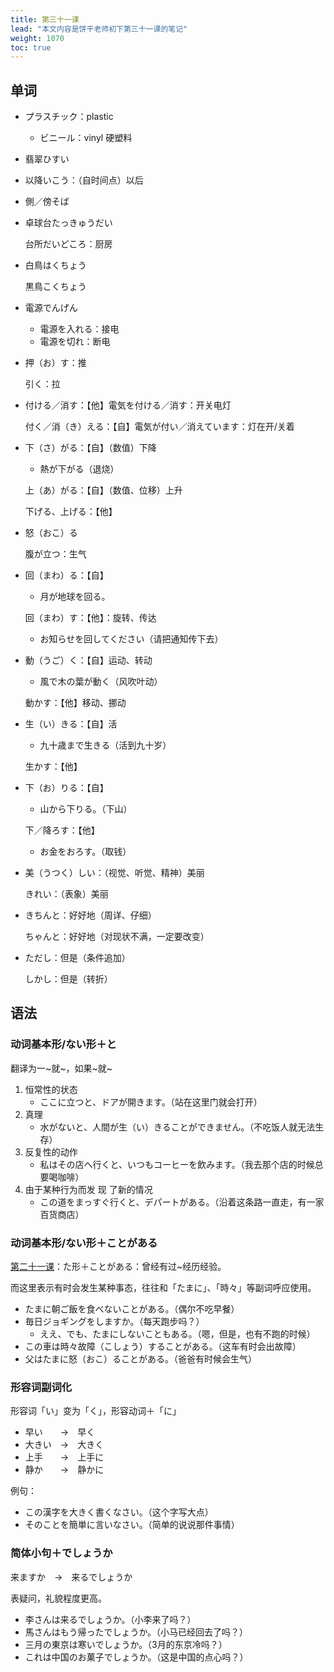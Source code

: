 ```yaml
---
title: 第三十一课
lead: "本文内容是饼干老师初下第三十一课的笔记"
weight: 1070
toc: true
---
```


## 单词

- プラスチック：plastic
  - ビニール：vinyl 硬塑料

- 翡翠ひすい

- 以降いこう：（自时间点）以后

- 側／傍そば

- 卓球台たっきゅうだい

  台所だいどころ：厨房

- 白鳥はくちょう

  黒鳥こくちょう

- 電源でんげん
  - 電源を入れる：接电
  - 電源を切れ：断电

- 押（お）す：推

  引く：拉

- 付ける／消す：【他】電気を付ける／消す：开关电灯

  付く／消（き）える：【自】電気が付い／消えています：灯在开/关着

- 下（さ）がる：【自】（数值）下降
  - 熱が下がる（退烧）

  上（あ）がる：【自】（数值、位移）上升

  下げる、上げる：【他】

- 怒（おこ）る

  腹が立つ：生气

- 回（まわ）る：【自】

  - 月が地球を回る。

  回（まわ）す：【他】：旋转、传达

  - お知らせを回してください（请把通知传下去）

- 動（うご）く：【自】运动、转动

  - 風で木の葉が動く（风吹叶动）

  動かす：【他】移动、挪动

- 生（い）きる：【自】活

  - 九十歳まで生きる（活到九十岁）

  生かす：【他】

- 下（お）りる：【自】

  - 山から下りる。（下山）

  下／降ろす：【他】

  - お金をおろす。（取钱）

- 美（うつく）しい：（视觉、听觉、精神）美丽

  きれい：（表象）美丽

- きちんと：好好地（周详、仔细）

  ちゃんと：好好地（对现状不满，一定要改变）

- ただし：但是（条件追加）

  しかし：但是（转折）


## 语法

### 动词基本形/ない形＋と

翻译为一\~就\~，如果\~就\~

1. 恒常性的状态
   - ここに立つと、ドアが開きます。（站在这里门就会打开）
2. 真理
   - 水がないと、人間が生（い）きることができません。（不吃饭人就无法生存）
3. 反复性的动作
   - 私はその店へ行くと、いつもコーヒーを飲みます。（我去那个店的时候总要喝咖啡）
4. 由于某种行为而发 现 了新的情况
   - この道をまっすぐ行くと、デパートがある。（沿着这条路一直走，有一家百货商店）

### 动词基本形/ない形＋ことがある

[第二十一课](/docs/新版标准日本语初级上册/饼干老师/021第二十一课/#た形ことがある曾经有过经历经验)：た形＋ことがある：曾经有过~经历经验。

而这里表示有时会发生某种事态，往往和「たまに」、「時々」等副词呼应使用。

- たまに朝ご飯を食べないことがある。（偶尔不吃早餐）
- 毎日ジョギングをしますか。（每天跑步吗？）
  - ええ、でも、たまにしないこともある。（嗯，但是，也有不跑的时候）
- この車は時々故障（こしょう）することがある。（这车有时会出故障）
- 父はたまに怒（おこ）ることがある。（爸爸有时候会生气）

### 形容词副词化

形容词「い」变为「く」，形容动词＋「に」

- 早い　　→　早く
- 大きい　→　大きく
- 上手　　→　上手に
- 静か　　→　静かに

例句：

- この漢字を大きく書くなさい。（这个字写大点）
- そのことを簡単に言いなさい。（简单的说说那件事情）

### 简体小句＋でしょうか

来ますか　→　来るでしょうか

表疑问，礼貌程度更高。

- 李さんは来るでしょうか。（小李来了吗？）
- 馬さんはもう帰ったでしょうか。（小马已经回去了吗？）
- 三月の東京は寒いでしょうか。（3月的东京冷吗？）
- これは中国のお菓子でしょうか。（这是中国的点心吗？）

